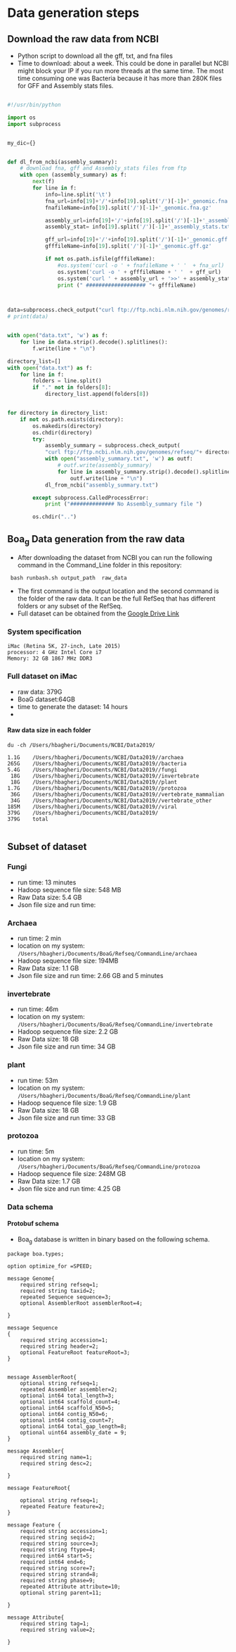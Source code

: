 
# Data generation steps

## Download the raw data from NCBI
* Python script to download all the gff, txt, and fna files
* Time to download:  about a week. This could be done in parallel but NCBI might block your IP if you run more threads at the same time. The most time consuming one was Bacteria because it has more than 280K files for GFF and Assembly stats files.


```Python

#!/usr/bin/python

import os
import subprocess


my_dic={}


def dl_from_ncbi(assembly_summary):
    # download fna, gff and Assembly_stats files from ftp
    with open (assembly_summary) as f:
        next(f)
        for line in f:
            info=line.split('\t')
            fna_url=info[19]+'/'+info[19].split('/')[-1]+'_genomic.fna.gz'
            fnafileName=info[19].split('/')[-1]+'_genomic.fna.gz'

            assembly_url=info[19]+'/'+info[19].split('/')[-1]+'_assembly_stats.txt'
            assembly_stat= info[19].split('/')[-1]+'_assembly_stats.txt'

            gff_url=info[19]+'/'+info[19].split('/')[-1]+'_genomic.gff.gz'
            gfffileName=info[19].split('/')[-1]+'_genomic.gff.gz'

            if not os.path.isfile(gfffileName):
                #os.system('curl -o ' + fnafileName + ' '  + fna_url)
                os.system('curl -o ' + gfffileName + ' '  + gff_url)
                os.system('curl ' + assembly_url + '>>' + assembly_stat )
                print (" ################### "+ gfffileName)



data=subprocess.check_output("curl ftp://ftp.ncbi.nlm.nih.gov/genomes/refseq/", shell=True)
# print(data)


with open("data.txt", 'w') as f:
    for line in data.strip().decode().splitlines():
        f.write(line + "\n")

directory_list=[]
with open("data.txt") as f:
    for line in f:
        folders = line.split()
        if "." not in folders[8]:
            directory_list.append(folders[8])


for directory in directory_list:
    if not os.path.exists(directory):
        os.makedirs(directory)
        os.chdir(directory)
        try:
            assembly_summary = subprocess.check_output(
            "curl ftp://ftp.ncbi.nlm.nih.gov/genomes/refseq/"+ directory + "/assembly_summary.txt", shell=True)
            with open("assembly_summary.txt", 'w') as outf:
                # outf.write(assembly_summary)
                for line in assembly_summary.strip().decode().splitlines():
                    outf.write(line + "\n")
            dl_from_ncbi("assembly_summary.txt")

        except subprocess.CalledProcessError:
            print ("############## No Assembly_summary file ")

        os.chdir("..")
```


## Boa<sub>g</sub> Data generation from the raw data
* After downloading the dataset from NCBI you can run the following command in the Command_Line folder in this repository:

```
 bash runbash.sh output_path  raw_data
```
*  The first command is the output location and the second command is the folder of the raw data. It can be the full RefSeq that has different folders or any subset of the RefSeq.
* Full dataset can be obtained from the [Google Drive Link](https://drive.google.com/drive/folders/1u-APb-clMbPNpHXhalthPWEDsNT-OtnX?usp=sharing)


### System specification
```
iMac (Retina 5K, 27-inch, Late 2015)
processor: 4 GHz Intel Core i7
Memory: 32 GB 1867 MHz DDR3
```

### Full dataset on iMac
* raw data: 379G
* BoaG dataset:64GB
* time to generate the dataset: 14 hours
*

#### Raw data size in each folder

```
du -ch /Users/hbagheri/Documents/NCBI/Data2019/

1.1G	/Users/hbagheri/Documents/NCBI/Data2019//archaea
265G	/Users/hbagheri/Documents/NCBI/Data2019//bacteria
5.4G	/Users/hbagheri/Documents/NCBI/Data2019//fungi
 18G	/Users/hbagheri/Documents/NCBI/Data2019//invertebrate
 18G	/Users/hbagheri/Documents/NCBI/Data2019//plant
1.7G	/Users/hbagheri/Documents/NCBI/Data2019//protozoa
 36G	/Users/hbagheri/Documents/NCBI/Data2019//vertebrate_mammalian
 34G	/Users/hbagheri/Documents/NCBI/Data2019//vertebrate_other
185M	/Users/hbagheri/Documents/NCBI/Data2019//viral
379G	/Users/hbagheri/Documents/NCBI/Data2019/
379G	total


```

## Subset of dataset
### Fungi
* run time: 13 minutes
* Hadoop sequence file size: 548 MB
* Raw Data size: 5.4 GB
* Json file size and run time:

### Archaea
* run time: 2 min
* location on my system: ```/Users/hbagheri/Documents/BoaG/Refseq/CommandLine/archaea```
* Hadoop sequence file size: 194MB
* Raw Data size: 1.1 GB
* Json file size and run time: 2.66 GB and 5 minutes


### invertebrate
* run time:  46m
* location on my system: ```/Users/hbagheri/Documents/BoaG/Refseq/CommandLine/invertebrate```
* Hadoop sequence file size: 2.2 GB
* Raw Data size: 18 GB
* Json file size and run time: 34 GB


### plant
* run time:  53m
* location on my system: ```/Users/hbagheri/Documents/BoaG/Refseq/CommandLine/plant```
* Hadoop sequence file size: 1.9   GB
* Raw Data size:  18 GB
* Json file size and run time: 33 GB


### protozoa
* run time:  5m
* location on my system: ```/Users/hbagheri/Documents/BoaG/Refseq/CommandLine/protozoa```
* Hadoop sequence file size: 248M   GB
* Raw Data size:  1.7 GB
* Json file size and run time: 4.25 GB



### Data schema

#### Protobuf schema
* Boa<sub>g</sub> database is written in binary based on the following schema.

```
package boa.types;

option optimize_for =SPEED;

message Genome{
	required string refseq=1;
    required string taxid=2;
	repeated Sequence sequence=3;
	optional AssemblerRoot assemblerRoot=4;

}

message Sequence
{
	required string accession=1;
	required string header=2;
	optional FeatureRoot featureRoot=3;
}


message AssemblerRoot{
	optional string refseq=1;
	repeated Assembler assembler=2;      
	optional int64 total_length=3;
	optional int64 scaffold_count=4;  
	optional int64 scaffold_N50=5;
	optional int64 contig_N50=6;
	optional int64 contig_count=7;
	optional int64 total_gap_length=8;
	optional uint64 assembly_date = 9;
}

message Assembler{
   	required string name=1;
	required string desc=2;

}

message FeatureRoot{

    optional string refseq=1;
    repeated Feature feature=2;
}

message Feature {
    required string accession=1;
	required string seqid=2;
	required string source=3;
	required string ftype=4;
	required int64 start=5;
	required int64 end=6;
	required string score=7;
	required string strand=8;
	required string phase=9;
	repeated Attribute attribute=10;
	optional string parent=11;

}

message Attribute{
	required string tag=1;
	required string value=2;

}


```
